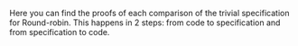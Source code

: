 Here you can find the proofs of each comparison of the trivial specification for Round-robin.
This happens in 2 steps: from code to specification and from specification to code.
